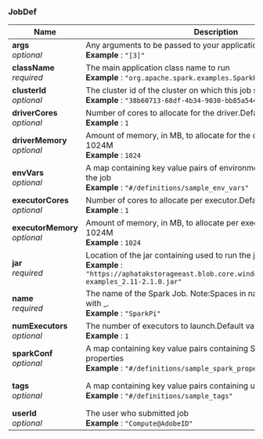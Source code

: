 
<a name="jobdef"></a>
### JobDef

|Name|Description|Schema|
|---|---|---|
|**args**  <br>*optional*|Any arguments to be passed to your application  <br>**Example** : `"[3]"`|< string > array|
|**className**  <br>*required*|The main application class name to run  <br>**Example** : `"org.apache.spark.examples.SparkPi"`|string|
|**clusterId**  <br>*optional*|The cluster id of the cluster on which this job should be run  <br>**Example** : `"38b60713-68df-4b34-9030-bb85a5447bcd"`|string|
|**driverCores**  <br>*optional*|Number of cores to allocate for the driver.Default value: 1  <br>**Example** : `1`|integer (int32)|
|**driverMemory**  <br>*optional*|Amount of memory, in MB, to allocate for the driver.Default value: 1024M  <br>**Example** : `1024`|integer (int32)|
|**envVars**  <br>*optional*|A map containing key value pairs of environment variables needed for the job  <br>**Example** : `"#/definitions/sample_env_vars"`|< string, string > map|
|**executorCores**  <br>*optional*|Number of cores to allocate per executor.Default value: 1  <br>**Example** : `1`|integer (int32)|
|**executorMemory**  <br>*optional*|Amount of memory, in MB, to allocate per executor.Default value: 1024M  <br>**Example** : `1024`|integer (int32)|
|**jar**  <br>*required*|Location of the jar containing used to run the job  <br>**Example** : `"https://aphatakstorageeast.blob.core.windows.net/campaign/spark-examples_2.11-2.1.0.jar"`|string|
|**name**  <br>*required*|The name of the Spark Job. Note:Spaces in name will be replaced with _.  <br>**Example** : `"SparkPi"`|string|
|**numExecutors**  <br>*optional*|The number of executors to launch.Default value: 1  <br>**Example** : `1`|integer (int32)|
|**sparkConf**  <br>*optional*|A map containing key value pairs containing Spark configuration properties  <br>**Example** : `"#/definitions/sample_spark_properties"`|< string, string > map|
|**tags**  <br>*optional*|A map containing key value pairs containing user specified tags  <br>**Example** : `"#/definitions/sample_tags"`|< string, string > map|
|**userId**  <br>*optional*|The user who submitted job  <br>**Example** : `"Compute@AdobeID"`|string|



